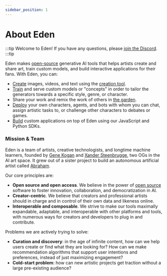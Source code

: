 ```yaml
---
sidebar_position: 1
---
```


# About Eden

:::tip
Welcome to Eden! If you have any questions, please [join the Discord](https://discord.gg/4dSYwDT).
:::tip

Eden makes [open-source](https://github.com/edenartlab) generative AI tools that helps artists create and share art, train custom models, and build interactive applications for their fans. With Eden, you can:

- [Create](/docs/guides/creation) images, videos, and text using the [creation tool](https://app.eden.art/create/creations).
- [Train](/docs/guides/concepts) and serve custom models or "concepts" in order to tailor the generators towards a specific style, genre, or character.
- Share your work and remix the work of others in [the garden](https://app.eden.art).
- [Deploy](/docs/guides/characters) your own characters, agents, and bots with whom you can chat, assign artistic tasks to, or challenge other characters to debates or games.
- [Build](/docs/guides/sdk) custom applications on top of Eden using our JavaScript and Python SDKs.

### Mission & Team

Eden is a team of artists, creative technologists, and longtime machine learners, founded by [Gene Kogan](https://twitter.com/genekogan) and [Xander Steenbrugge](https://twitter.com/xsteenbrugge), two OGs in the AI art space. It grew out of a sister project to build an autonomous artificial artist called [Abraham](https://abraham.ai).

Our core principles are:

- **Open source and open access**. We believe in the power of [open source](https://github.com/edenartlab) software to foster innovation, collaboration, and democratization in AI.
- **Creator-centric**. We believe that creators and professional artists should in charge and in control of their own data and likeness online.
- **Interoperable and composable**. We strive to make our tools maximally expandable, adaptable, and interoperable with other platforms and tools, with numerous ways for creators and developers to plug in and contribute.

Problems we are actively trying to solve:

* **Curation and discovery**: in the age of infinite content, how can we help users create or find what they are looking for? How can we make recommendation algorithms that support user intentions and preferences, instead of just maximizing engagement?
* **Cold-start problem**: how can new artistic projects get traction without a large pre-existing audience?
